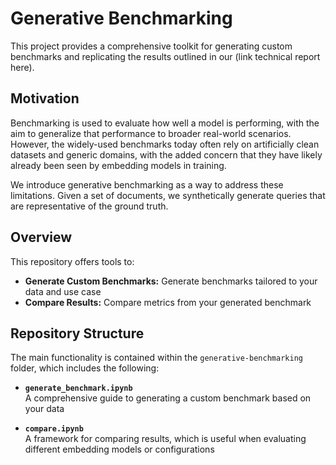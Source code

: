 # Generative Benchmarking

This project provides a comprehensive toolkit for generating custom benchmarks and replicating the results outlined in our (link technical report here).

## Motivation

Benchmarking is used to evaluate how well a model is performing, with the aim to generalize that performance to broader real-world scenarios. However, the widely-used benchmarks today often rely on artificially clean datasets and generic domains, with the added concern that they have likely already been seen by embedding models in training.

We introduce generative benchmarking as a way to address these limitations. Given a set of documents, we synthetically generate queries that are representative of the ground truth.


## Overview
This repository offers tools to:
- **Generate Custom Benchmarks:** Generate benchmarks tailored to your data and use case
- **Compare Results:** Compare metrics from your generated benchmark

## Repository Structure
The main functionality is contained within the `generative-benchmarking` folder, which includes the following:

- **`generate_benchmark.ipynb`**  
  A comprehensive guide to generating a custom benchmark based on your data

- **`compare.ipynb`**  
  A framework for comparing results, which is useful when evaluating different embedding models or configurations